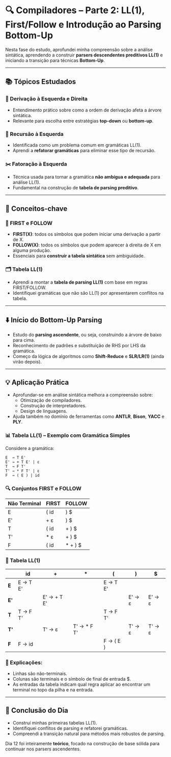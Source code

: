 # 🔍 Compiladores – Parte 2: LL(1), First/Follow e Introdução ao Parsing Bottom-Up

Nesta fase do estudo, aprofundei minha compreensão sobre a análise sintática, aprendendo a construir **parsers descendentes preditivos LL(1)** e iniciando a transição para técnicas **Bottom-Up**.

---

## 📚 Tópicos Estudados

### 🧠 Derivação à Esquerda e Direita
- Entendimento prático sobre como a ordem de derivação afeta a árvore sintática.
- Relevante para escolha entre estratégias **top-down** ou **bottom-up**.

### 🔄 Recursão à Esquerda
- Identificada como um problema comum em gramáticas LL(1).
- Aprendi a **refatorar gramáticas** para eliminar esse tipo de recursão.

### ✂️ Fatoração à Esquerda
- Técnica usada para tornar a gramática **não ambígua e adequada** para análise LL(1).
- Fundamental na construção de **tabela de parsing preditivo**.

---

## 📌 Conceitos-chave

### 📑 FIRST e FOLLOW
- **FIRST(X)**: todos os símbolos que podem iniciar uma derivação a partir de X.
- **FOLLOW(X)**: todos os símbolos que podem aparecer à direita de X em alguma produção.
- Essenciais para **construir a tabela sintática** sem ambiguidade.

### 🗂️ Tabela LL(1)
- Aprendi a montar a **tabela de parsing LL(1)** com base em regras FIRST/FOLLOW.
- Identifiquei gramáticas que não são LL(1) por apresentarem conflitos na tabela.

---

## ⬇️ Início do Bottom-Up Parsing
- Estudo do **parsing ascendente**, ou seja, construindo a árvore de baixo para cima.
- Reconhecimento de padrões e substituição de RHS por LHS da gramática.
- Começo da lógica de algoritmos como **Shift-Reduce** e **SLR/LR(1)** (ainda virão depois).

---

## 💡 Aplicação Prática

- Aprofundar-se em análise sintática melhora a compreensão sobre:
  - Otimização de compiladores.
  - Construção de interpretadores.
  - Design de linguagens.
- Ajuda também no domínio de ferramentas como **ANTLR**, **Bison**, **YACC** e **PLY**.

### 📊 Tabela LL(1) – Exemplo com Gramática Simples
Considere a gramática:
```
E  → T E'
E' → + T E' | ε
T  → F T'
T' → * F T' | ε
F  → ( E ) | id
```

### 🔍 Conjuntos FIRST e FOLLOW
| Não Terminal | FIRST | FOLLOW    |
| ------------ | ----- | --------- |
| E            | ( id  | ) \$      |
| E'           | + ε   | ) \$      |
| T            | ( id  | + ) \$    |
| T'           | \* ε  | + ) \$    |
| F            | ( id  | \* + ) \$ |

### 📘 Tabela LL(1)
|        | id       | +           | \*           | (         | )      | \$     |
| ------ | -------- | ----------- | ------------ | --------- | ------ | ------ |
| **E**  | E → T E' |             |              | E → T E'  |        |        |
| **E'** |          | E' → + T E' |              |           | E' → ε | E' → ε |
| **T**  | T → F T' |             |              | T → F T'  |        |        |
| **T'** |          | T' → ε      | T' → \* F T' |           | T' → ε | T' → ε |
| **F**  | F → id   |             |              | F → ( E ) |        |        |

### 🧠 Explicações:
- Linhas são não-terminais.
- Colunas são terminais e o símbolo de final de entrada $.
- As entradas da tabela indicam qual regra aplicar ao encontrar um terminal no topo da pilha e na entrada.

---

## 🧠 Conclusão do Dia

- Construí minhas primeiras tabelas LL(1).
- Identifiquei conflitos de parsing e refatorei gramáticas.
- Compreendi a transição natural para métodos mais robustos de parsing.

Dia 12 foi inteiramente **teórico**, focado na construção de base sólida para continuar nos parsers ascendentes.

